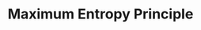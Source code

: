 ---
types: "word"

title: "Maximum Entropy Principle"

categories: ['']

tags: ['Maximum', 'Entropy', 'Principle']

arabic: 'مبدأ حالة اللا يقين القصوى'

arexps: []

enwords: ['Maximum Entropy Principle']

enexps: []

arlexicons: 'ب'

enlexicons: 'M'

authors: ['Ruqayya Roshdy']

translators: ['']

citations: 'العربية والذكاء الاصطناعي'

sources: 'مركز الملك عبدالله بن عبدالعزيز الدولي لخدمة اللغة العربية'

word: "true"

slug: ""
---